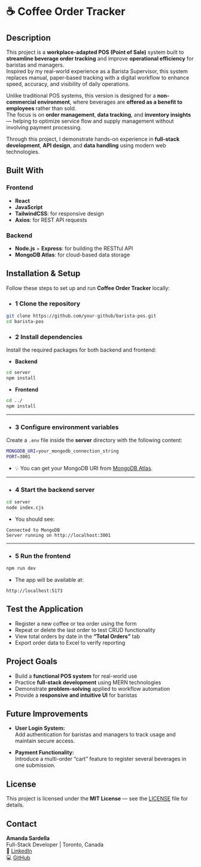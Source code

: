 # ☕ Coffee Order Tracker

## Description

This project is a **workplace-adapted POS (Point of Sale)** system built to **streamline beverage order tracking** and improve **operational efficiency** for baristas and managers.  
Inspired by my real-world experience as a Barista Supervisor, this system replaces manual, paper-based tracking with a digital workflow to enhance speed, accuracy, and visibility of daily operations.

Unlike traditional POS systems, this version is designed for a **non-commercial environment**, where beverages are **offered as a benefit to employees** rather than sold.  
The focus is on **order management**, **data tracking**, and **inventory insights** — helping to optimize service flow and supply management without involving payment processing.

Through this project, I demonstrate hands-on experience in **full-stack development**, **API design**, and **data handling** using modern web technologies.

## Built With

### Frontend

- **React**
- **JavaScript**
- **TailwindCSS**: for responsive design
- **Axios**: for REST API requests

### Backend

- **Node.js** + **Express**: for building the RESTful API
- **MongoDB Atlas**: for cloud-based data storage

## Installation & Setup

Follow these steps to set up and run **Coffee Order Tracker** locally:

- ### 1 Clone the repository

```bash
git clone https://github.com/your-github/barista-pos.git
cd barista-pos
```

- ### 2 Install dependencies

Install the required packages for both backend and frontend:

- **Backend**

```bash
cd server
npm install
```

- **Frontend**

```bash
cd ../
npm install
```

---

- ### 3 Configure environment variables

Create a `.env` file inside the **server** directory with the following content:

```bash
MONGODB_URI=your_mongodb_connection_string
PORT=3001
```

- 💡 You can get your MongoDB URI from [MongoDB Atlas](https://www.mongodb.com/products/platform#document).

---

- ### 4 Start the backend server

```bash
cd server
node index.cjs
```

- You should see:

```
Connected to MongoDB
Server running on http://localhost:3001
```

---

- ### 5 Run the frontend

```bash
npm run dev
```

- The app will be available at:

```
http://localhost:5173
```

## Test the Application

- Register a new coffee or tea order using the form
- Repeat or delete the last order to test CRUD functionality
- View total orders by date in the **“Total Orders”** tab
- Export order data to Excel to verify reporting

## Project Goals

- Build a **functional POS system** for real-world use
- Practice **full-stack development** using MERN technologies
- Demonstrate **problem-solving** applied to workflow automation
- Provide a **responsive and intuitive UI** for baristas

## Future Improvements

- **User Login System:**  
  Add authentication for baristas and managers to track usage and maintain secure access.

- **Payment Functionality:**  
  Introduce a multi-order “cart” feature to register several beverages in one submission.

## License

This project is licensed under the **MIT License** — see the [LICENSE](./LICENSE) file for details.

## Contact

**Amanda Sardella**  
Full-Stack Developer | Toronto, Canada  
🔗 [LinkedIn](https://www.linkedin.com/in/amanda-sardella/)  
💻 [GitHub](https://github.com/amandasardella)
